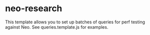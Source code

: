 # neo-research

This template allows you to set up batches of queries for perf testing against Neo. See queries.template.js for examples.
